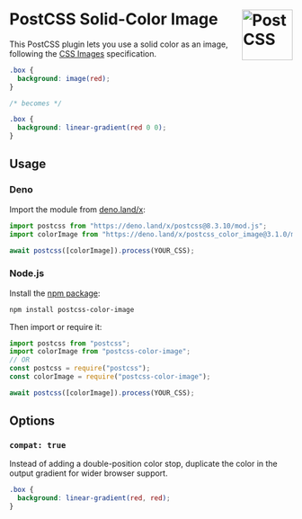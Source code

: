 # PostCSS Solid-Color Image [<img src="https://api.postcss.org/logo.svg" alt="PostCSS" width="90" height="90" align="right">](https://github.com/postcss/postcss)

This PostCSS plugin lets you use a solid color as an image, following the
[CSS Images](https://drafts.csswg.org/css-images-4/#color-images) specification.

```css
.box {
  background: image(red);
}

/* becomes */

.box {
  background: linear-gradient(red 0 0);
}
```

## Usage

### Deno

Import the module from [deno.land/x](https://deno.land/x/postcss_color_image):

```js
import postcss from "https://deno.land/x/postcss@8.3.10/mod.js";
import colorImage from "https://deno.land/x/postcss_color_image@3.1.0/mod.js";

await postcss([colorImage]).process(YOUR_CSS);
```

### Node.js

Install the [npm package](https://www.npmjs.com/package/postcss-color-image):

```sh
npm install postcss-color-image
```

Then import or require it:

```js
import postcss from "postcss";
import colorImage from "postcss-color-image";
// OR
const postcss = require("postcss");
const colorImage = require("postcss-color-image");

await postcss([colorImage]).process(YOUR_CSS);
```

## Options

### `compat: true`

Instead of adding a double-position color stop,
duplicate the color in the output gradient for wider browser support.

```css
.box {
  background: linear-gradient(red, red);
}
```
